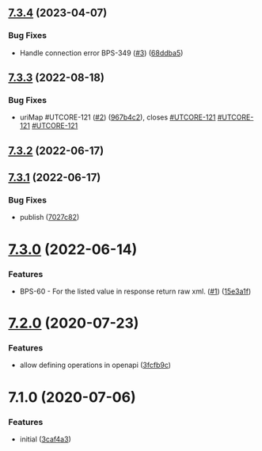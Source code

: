## [7.3.4](https://github.com/softwaregroup-bg/ut-port-soap/compare/v7.3.3...v7.3.4) (2023-04-07)


### Bug Fixes

* Handle connection error BPS-349 ([#3](https://github.com/softwaregroup-bg/ut-port-soap/issues/3)) ([68ddba5](https://github.com/softwaregroup-bg/ut-port-soap/commit/68ddba59a4fecc49c97f62b6b7c50b3f32ff5811))



## [7.3.3](https://github.com/softwaregroup-bg/ut-port-soap/compare/v7.3.2...v7.3.3) (2022-08-18)


### Bug Fixes

* uriMap #UTCORE-121 ([#2](https://github.com/softwaregroup-bg/ut-port-soap/issues/2)) ([967b4c2](https://github.com/softwaregroup-bg/ut-port-soap/commit/967b4c21363e9886f3c01a3d9e136db156294c26)), closes [#UTCORE-121](https://github.com/softwaregroup-bg/ut-port-soap/issues/UTCORE-121) [#UTCORE-121](https://github.com/softwaregroup-bg/ut-port-soap/issues/UTCORE-121) [#UTCORE-121](https://github.com/softwaregroup-bg/ut-port-soap/issues/UTCORE-121)



## [7.3.2](https://github.com/softwaregroup-bg/ut-port-soap/compare/v7.3.1...v7.3.2) (2022-06-17)



## [7.3.1](https://github.com/softwaregroup-bg/ut-port-soap/compare/v7.3.0...v7.3.1) (2022-06-17)


### Bug Fixes

* publish ([7027c82](https://github.com/softwaregroup-bg/ut-port-soap/commit/7027c82e5599c48d9cc83b228a1e5117ec8079ad))



# [7.3.0](https://github.com/softwaregroup-bg/ut-port-soap/compare/v7.2.0...v7.3.0) (2022-06-14)


### Features

* BPS-60 - For the listed value in response return raw xml. ([#1](https://github.com/softwaregroup-bg/ut-port-soap/issues/1)) ([15e3a1f](https://github.com/softwaregroup-bg/ut-port-soap/commit/15e3a1f7e6444aa4b8246a66308d26a80638042a))



# [7.2.0](https://github.com/softwaregroup-bg/ut-port-soap/compare/v7.1.0...v7.2.0) (2020-07-23)


### Features

* allow defining operations in openapi ([3fcfb9c](https://github.com/softwaregroup-bg/ut-port-soap/commit/3fcfb9c3a16d3aa97761071cd78f814ccdea7302))



# 7.1.0 (2020-07-06)


### Features

* initial ([3caf4a3](https://github.com/softwaregroup-bg/ut-port-soap/commit/3caf4a3df24a56d345bf8c4a0d4e9fd705949e98))



